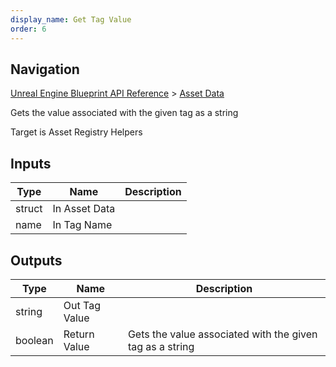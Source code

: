 ```yaml
---
display_name: Get Tag Value
order: 6
---
```

## Navigation

[Unreal Engine Blueprint API Reference](https://dev.epicgames.com/documentation/en-us/unreal-engine/BlueprintAPI) > [Asset Data](https://dev.epicgames.com/documentation/en-us/unreal-engine/BlueprintAPI/AssetData)

Gets the value associated with the given tag as a string

Target is Asset Registry Helpers

## Inputs

| Type | Name | Description |
| --- | --- | --- |
| struct | In Asset Data |  |
| name | In Tag Name |  |

## Outputs

| Type | Name | Description |
| --- | --- | --- |
| string | Out Tag Value |  |
| boolean | Return Value | Gets the value associated with the given tag as a string |
